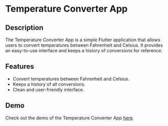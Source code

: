 
# Temperature Converter App

## Description
The Temperature Converter App is a simple Flutter application that allows users to convert temperatures between Fahrenheit and Celsius. It provides an easy-to-use interface and keeps a history of conversions for reference.

## Features
- Convert temperatures between Fahrenheit and Celsius.
- Keeps a history of all conversions.
- Clean and user-friendly interface.


## Demo
Check out the demo of the Temperature Converter App [here](https://drive.google.com/file/d/1tXWGKIl2UOabbwPBAdGmDzBPdkeGuIzR/view?usp=sharing).

